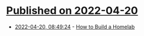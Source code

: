 # [Published on 2022-04-20](index.md)

* [2022-04-20, 08:49:24](https://news.ycombinator.com/item?id=31094301) - [How to Build a Homelab](https://haydenjames.io/home-lab-beginners-guide-hardware/)
